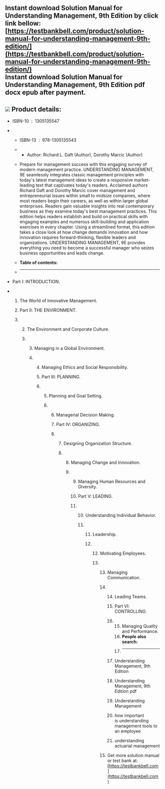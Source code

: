 Instant download **Solution Manual for Understanding Management, 9th Edition** by click link bellow:  
[https://testbankbell.com/product/solution-manual-for-understanding-management-9th-edition/](https://testbankbell.com/product/solution-manual-for-understanding-management-9th-edition/)  
**Instant download Solution Manual for Understanding Management, 9th Edition pdf docx epub after payment.**
-----------------------------------------------------------------------------------------------------------


![](https://testbankbell.com/wp-content/uploads/2023/05/Solution-Manual-for-Understanding-Management-9th-Edition-228x228-1.jpg)
**Product details:**
--------------------


* ISBN-10 ‏ : ‎ 1305135547
* * ISBN-13 ‏ : ‎ 978-1305135543
  * * Author: Richard L. Daft (Author), Dorothy Marcic (Author)
   
  * Prepare for management success with this engaging survey of modern management practice. UNDERSTANDING MANAGEMENT, 9E seamlessly integrates classic management principles with today's latest management ideas to create a responsive market-leading text that captivates today's readers. Acclaimed authors Richard Daft and Dorothy Marcic cover management and entrepreneurial issues within small to midsize companies, where most readers begin their careers, as well as within larger global enterprises. Readers gain valuable insights into real contemporary business as they examine today's best management practices. This edition helps readers establish and build on practical skills with engaging examples and numerous skill-building and application exercises in every chapter. Using a streamlined format, this edition takes a close look at how change demands innovation and how innovation requires forward-thinking, flexible leaders and organizations. UNDERSTANDING MANAGEMENT, 9E provides everything you need to become a successful manager who seizes business opportunities and leads change.
  * **Table of contents:**
  * ----------------------
 
* Part I: INTRODUCTION.

* 1. The World of Innovative Management.
 
  2. Part II: THE ENVIRONMENT.
 
  3. 2. The Environment and Corporate Culture.
    
     3. 3. Managing in a Global Environment.
       
        4. 4. Managing Ethics and Social Responsibility.
          
           5. Part III: PLANNING.
          
           6. 5. Planning and Goal Setting.
             
              6. 6. Managerial Decision Making.
                
                 7. Part IV: ORGANIZING.
                
                 8. 7. Designing Organization Structure.
                   
                    8. 8. Managing Change and Innovation.
                      
                       9. 9. Managing Human Resources and Diversity.
                         
                          10. Part V: LEADING.
                         
                          11. 10. Understanding Individual Behavior.
                             
                              11. 11. Leadership.
                                 
                                  12. 12. Motivating Employees.
                                     
                                      13. 13. Managing Communication.
                                         
                                          14. 14. Leading Teams.
                                             
                                              15. Part VI: CONTROLLING.
                                             
                                              16. 15. Managing Quality and Performance.
                                                  16. **People also search:**
                                                  17. -----------------------
                                                 
                                              17. Understanding Management, 9th Edition
                                             
                                              18. Understanding Management, 9th Edition pdf
                                             
                                              19. Understanding Management
                                             
                                              20. how important is understanding management tools to an employee
                                             
                                              21. understanding actuarial management
                                             
                                          15.  Get more solution manual or test bank at: [https://testbankbell.com](https://testbankbell.com)
